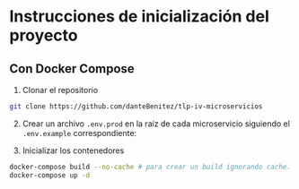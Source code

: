 # Instrucciones de inicialización del proyecto

## Con Docker Compose

1. Clonar el repositorio

```bash
git clone https://github.com/danteBenitez/tlp-iv-microservicios
```

2. Crear un archivo `.env.prod` en la raíz de cada microservicio siguiendo el `.env.example` correspondiente:

3. Inicializar los contenedores

```bash
docker-compose build --no-cache # para crear un build ignorando cache.
docker-compose up -d
```

